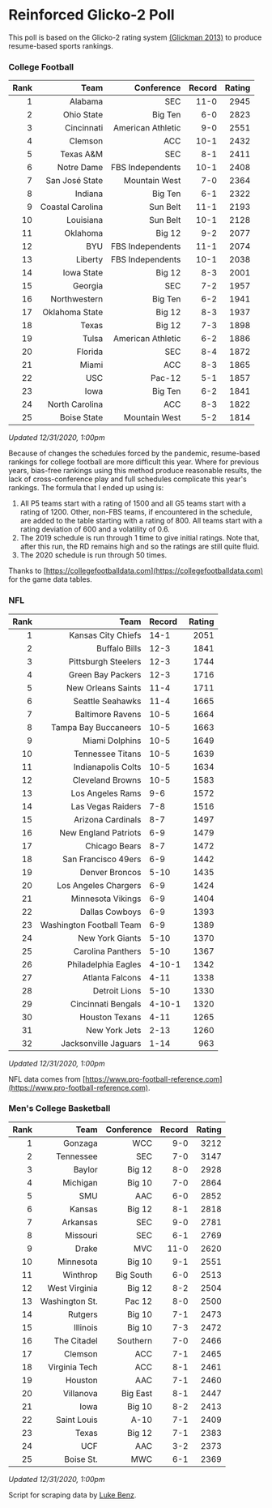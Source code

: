 # Reinforced Glicko-2 Poll

This poll is based on the Glicko-2 rating system [\(Glickman 2013\)](http://glicko.net/glicko/glicko2.pdf) to produce resume-based sports rankings.

### College Football
| Rank  | Team                 | Conference           | Record   | Rating |
| ---:  | ---:                 | ---:                 | ---:     | ---:   |
| 1     | Alabama              | SEC                  | 11-0     | 2945   |
| 2     | Ohio State           | Big Ten              | 6-0      | 2823   |
| 3     | Cincinnati           | American Athletic    | 9-0      | 2551   |
| 4     | Clemson              | ACC                  | 10-1     | 2432   |
| 5     | Texas A&M            | SEC                  | 8-1      | 2411   |
| 6     | Notre Dame           | FBS Independents     | 10-1     | 2408   |
| 7     | San José State       | Mountain West        | 7-0      | 2364   |
| 8     | Indiana              | Big Ten              | 6-1      | 2322   |
| 9     | Coastal Carolina     | Sun Belt             | 11-1     | 2193   |
| 10    | Louisiana            | Sun Belt             | 10-1     | 2128   |
| 11    | Oklahoma             | Big 12               | 9-2      | 2077   |
| 12    | BYU                  | FBS Independents     | 11-1     | 2074   |
| 13    | Liberty              | FBS Independents     | 10-1     | 2038   |
| 14    | Iowa State           | Big 12               | 8-3      | 2001   |
| 15    | Georgia              | SEC                  | 7-2      | 1957   |
| 16    | Northwestern         | Big Ten              | 6-2      | 1941   |
| 17    | Oklahoma State       | Big 12               | 8-3      | 1937   |
| 18    | Texas                | Big 12               | 7-3      | 1898   |
| 19    | Tulsa                | American Athletic    | 6-2      | 1886   |
| 20    | Florida              | SEC                  | 8-4      | 1872   |
| 21    | Miami                | ACC                  | 8-3      | 1865   |
| 22    | USC                  | Pac-12               | 5-1      | 1857   |
| 23    | Iowa                 | Big Ten              | 6-2      | 1841   |
| 24    | North Carolina       | ACC                  | 8-3      | 1822   |
| 25    | Boise State          | Mountain West        | 5-2      | 1814   |
_Updated 12/31/2020, 1:00pm_

Because of changes the schedules forced by the pandemic, resume-based rankings for college football are more difficult this year. Where for previous years, bias-free rankings using this method produce reasonable results, the lack of cross-conference play and full schedules complicate this year's rankings. The formula that I ended up using is:

1. All P5 teams start with a rating of 1500 and all G5 teams start with a rating of 1200. Other, non-FBS teams, if encountered in the schedule, are added to the table starting with a rating of 800. All teams start with a rating deviation of 600 and a volatility of 0.6.
2. The 2019 schedule is run through 1 time to give initial ratings. Note that, after this run, the RD remains high and so the ratings are still quite fluid.
3. The 2020 schedule is run through 50 times.

Thanks to [https://collegefootballdata.com](https://collegefootballdata.com) for the game data tables.

### NFL
| Rank  | Team                       | Record   | Rating |
| ---:  | ---:                       | :---     | ---:   |
| 1     | Kansas City Chiefs         | 14-1     | 2051   |
| 2     | Buffalo Bills              | 12-3     | 1841   |
| 3     | Pittsburgh Steelers        | 12-3     | 1744   |
| 4     | Green Bay Packers          | 12-3     | 1716   |
| 5     | New Orleans Saints         | 11-4     | 1711   |
| 6     | Seattle Seahawks           | 11-4     | 1665   |
| 7     | Baltimore Ravens           | 10-5     | 1664   |
| 8     | Tampa Bay Buccaneers       | 10-5     | 1663   |
| 9     | Miami Dolphins             | 10-5     | 1649   |
| 10    | Tennessee Titans           | 10-5     | 1639   |
| 11    | Indianapolis Colts         | 10-5     | 1634   |
| 12    | Cleveland Browns           | 10-5     | 1583   |
| 13    | Los Angeles Rams           | 9-6      | 1572   |
| 14    | Las Vegas Raiders          | 7-8      | 1516   |
| 15    | Arizona Cardinals          | 8-7      | 1497   |
| 16    | New England Patriots       | 6-9      | 1479   |
| 17    | Chicago Bears              | 8-7      | 1472   |
| 18    | San Francisco 49ers        | 6-9      | 1442   |
| 19    | Denver Broncos             | 5-10     | 1435   |
| 20    | Los Angeles Chargers       | 6-9      | 1424   |
| 21    | Minnesota Vikings          | 6-9      | 1404   |
| 22    | Dallas Cowboys             | 6-9      | 1393   |
| 23    | Washington Football Team   | 6-9      | 1389   |
| 24    | New York Giants            | 5-10     | 1370   |
| 25    | Carolina Panthers          | 5-10     | 1367   |
| 26    | Philadelphia Eagles        | 4-10-1   | 1342   |
| 27    | Atlanta Falcons            | 4-11     | 1338   |
| 28    | Detroit Lions              | 5-10     | 1330   |
| 29    | Cincinnati Bengals         | 4-10-1   | 1320   |
| 30    | Houston Texans             | 4-11     | 1265   |
| 31    | New York Jets              | 2-13     | 1260   |
| 32    | Jacksonville Jaguars       | 1-14     | 963    |
_Updated 12/31/2020, 1:00pm_

NFL data comes from [https://www.pro-football-reference.com](https://www.pro-football-reference.com).

### Men's College Basketball
| Rank  | Team                 | Conference | Record   | Rating |
| ---:  | ---:                 | ---:       | ---:     | ---:   |
| 1     | Gonzaga              | WCC        | 9-0      | 3212   |
| 2     | Tennessee            | SEC        | 7-0      | 3147   |
| 3     | Baylor               | Big 12     | 8-0      | 2928   |
| 4     | Michigan             | Big 10     | 7-0      | 2864   |
| 5     | SMU                  | AAC        | 6-0      | 2852   |
| 6     | Kansas               | Big 12     | 8-1      | 2818   |
| 7     | Arkansas             | SEC        | 9-0      | 2781   |
| 8     | Missouri             | SEC        | 6-1      | 2769   |
| 9     | Drake                | MVC        | 11-0     | 2620   |
| 10    | Minnesota            | Big 10     | 9-1      | 2551   |
| 11    | Winthrop             | Big South  | 6-0      | 2513   |
| 12    | West Virginia        | Big 12     | 8-2      | 2504   |
| 13    | Washington St.       | Pac 12     | 8-0      | 2500   |
| 14    | Rutgers              | Big 10     | 7-1      | 2473   |
| 15    | Illinois             | Big 10     | 7-3      | 2472   |
| 16    | The Citadel          | Southern   | 7-0      | 2466   |
| 17    | Clemson              | ACC        | 7-1      | 2465   |
| 18    | Virginia Tech        | ACC        | 8-1      | 2461   |
| 19    | Houston              | AAC        | 7-1      | 2460   |
| 20    | Villanova            | Big East   | 8-1      | 2447   |
| 21    | Iowa                 | Big 10     | 8-2      | 2413   |
| 22    | Saint Louis          | A-10       | 7-1      | 2409   |
| 23    | Texas                | Big 12     | 7-1      | 2383   |
| 24    | UCF                  | AAC        | 3-2      | 2373   |
| 25    | Boise St.            | MWC        | 6-1      | 2369   |
_Updated 12/31/2020, 1:00pm_

Script for scraping data by [Luke Benz](https://github.com/lbenz730/NCAA_Hoops).

